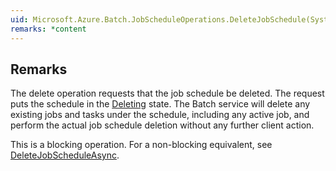 ```yaml
---  
uid: Microsoft.Azure.Batch.JobScheduleOperations.DeleteJobSchedule(System.String,System.Collections.Generic.IEnumerable{Microsoft.Azure.Batch.BatchClientBehavior})  
remarks: *content  
---  
```

  
## Remarks  
 The delete operation requests that the job schedule be deleted.  The request puts the schedule in the [Deleting](assetId:///T:Microsoft.Azure.Batch.Common.JobScheduleState?qualifyHint=False&autoUpgrade=True) state.             The Batch service will delete any existing jobs and tasks under the schedule, including any active job, and perform the actual job schedule deletion without any further client action.  
  
 This is a blocking operation. For a non-blocking equivalent, see [DeleteJobScheduleAsync](assetId:///M:Microsoft.Azure.Batch.JobScheduleOperations.DeleteJobScheduleAsync(System.String,System.Collections.Generic.IEnumerable{Microsoft.Azure.Batch.BatchClientBehavior},System.Threading.CancellationToken)?qualifyHint=False&autoUpgrade=True).